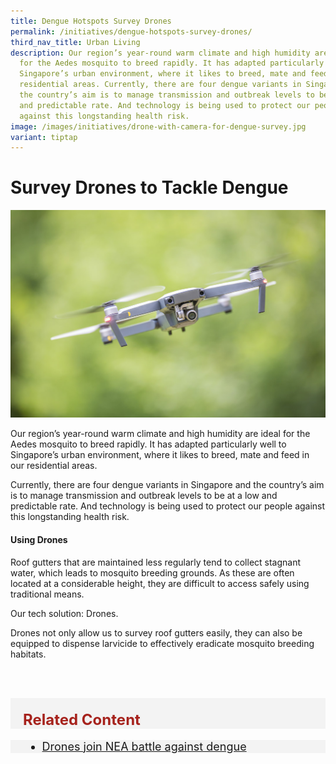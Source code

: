 ```yaml
---
title: Dengue Hotspots Survey Drones
permalink: /initiatives/dengue-hotspots-survey-drones/
third_nav_title: Urban Living
description: Our region’s year-round warm climate and high humidity are ideal
  for the Aedes mosquito to breed rapidly. It has adapted particularly well to
  Singapore’s urban environment, where it likes to breed, mate and feed in our
  residential areas. Currently, there are four dengue variants in Singapore and
  the country’s aim is to manage transmission and outbreak levels to be at a low
  and predictable rate. And technology is being used to protect our people
  against this longstanding health risk.
image: /images/initiatives/drone-with-camera-for-dengue-survey.jpg
variant: tiptap
---
```

# Survey Drones to Tackle Dengue

![Alt text for image on Isomer site](/images/initiatives/drone-with-camera-for-dengue-survey.jpg)

Our region’s year-round warm climate and high humidity are ideal for the Aedes mosquito to breed rapidly. It has adapted particularly well to Singapore’s urban environment, where it likes to breed, mate and feed in our residential areas.

Currently, there are four dengue variants in Singapore and the country’s aim is to manage transmission and outbreak levels to be at a low and predictable rate. And technology is being used to protect our people against this longstanding health risk.

#### Using Drones

Roof gutters that are maintained less regularly tend to collect stagnant water, which leads to mosquito breeding grounds. As these are often located at a considerable height, they are difficult to access safely using traditional means.

Our tech solution: Drones. 

Drones not only allow us to survey roof gutters easily, they can also be equipped to dispense larvicide to effectively eradicate mosquito breeding habitats.

<br><br>

<div class="row" style="font-size:24px; font-weight: 700; color: #a6221c; background-color: #f3f3f3; padding: 20px 0px 0px 20px;"> Related Content</div>

<div class="row" style="font-size:18px ;background-color: #f3f3f3; padding: 0px 25px 0px 20px;">
	<ul>
		<li><a href="https://www.straitstimes.com/singapore/drones-join-nea-battle-against-dengue" target="_blank">Drones join NEA battle against dengue</a></li>
	</ul>
</div>